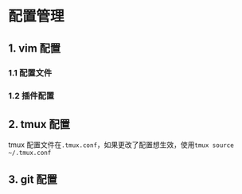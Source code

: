 # 配置管理
## 1. vim 配置
### 1.1 配置文件
### 1.2 插件配置


## 2. tmux 配置
tmux 配置文件在`.tmux.conf`，如果更改了配置想生效，使用`tmux source ~/.tmux.conf`  

## 3. git 配置
